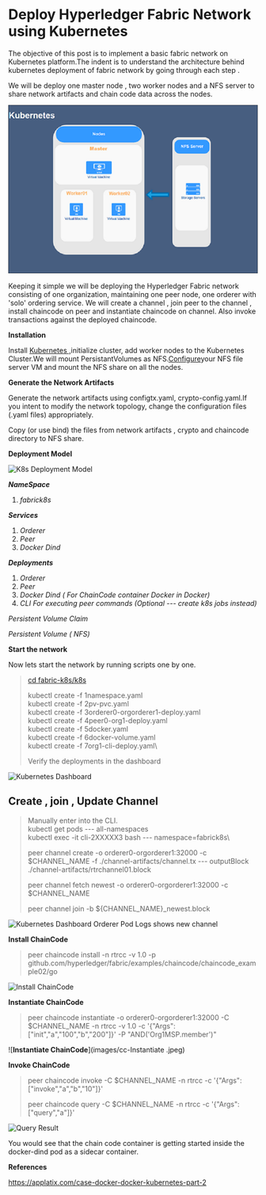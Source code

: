 Deploy Hyperledger Fabric Network using Kubernetes 
==================================================
The objective of this post is to implement a basic fabric network on
Kubernetes platform.The indent is to understand the architecture behind
kubernetes deployment of fabric network by going through each step .

We will be deploy one master node , two worker nodes and a NFS server to
share network artifacts and chain code data across the nodes.


![](images/K8S-MASTER.png)

Keeping it simple we will be deploying the Hyperledger Fabric network
consisting of one organization, maintaining one peer node, one orderer
with 'solo' ordering service. We will create a channel , join peer to
the channel , install chaincode on peer and instantiate chaincode on
channel. Also invoke transactions against the deployed chaincode.

**Installation**

Install [Kubernetes
,](https://kubernetes.io/docs/setup/production-environment/tools/kubeadm/install-kubeadm/)initialize cluster, add worker nodes to the Kubernetes Cluster.We will mount PersistantVolumes as
NFS.[Configure](https://help.ubuntu.com/lts/serverguide/network-file-system.html)your NFS file server VM and mount the NFS share on all the nodes.

**Generate the Network Artifacts**

Generate the network artifacts using configtx.yaml,
crypto-config.yaml.If you intent to modify the network topology, change
the configuration files (.yaml files) appropriately.

Copy (or use bind) the files from network artifacts , crypto and
chaincode directory to NFS share.

**Deployment Model**

![K8s Deployment
Model](images/FABRIC-K8S.png)

***NameSpace***

1.  *fabrick8s*

***Services***

1.  *Orderer*
2.  *Peer*
3.  *Docker Dind*

***Deployments***

1.  *Orderer*
2.  *Peer*
3.  *Docker Dind ( For ChainCode container Docker in Docker)*
4.  *CLI For executing peer commands (Optional --- create k8s jobs
    instead)*

*Persistent Volume Claim*

*Persistent Volume ( NFS)*

**Start the network**

Now lets start the network by running scripts one by one.

> [cd fabric-k8s/k8s](https://github.com/rupeshtr78/fabric-k8s)
>
> kubectl create -f 1namespace.yaml\
> kubectl create -f 2pv-pvc.yaml\
> kubectl create -f 3orderer0-orgorderer1-deploy.yaml\
> kubectl create -f 4peer0-org1-deploy.yaml\
> kubectl create -f 5docker.yaml\
> kubectl create -f 6docker-volume.yaml\
> kubectl create -f 7org1-cli-deploy.yaml\
>
> Verify the deployments in the dashboard

![Kubernetes
Dashboard](images/b8s-dashboard.jpeg)

**Create , join , Update Channel** 
----------------------------------

> Manually enter into the CLI.\
> kubectl get pods --- all-namespaces\
> kubectl exec -it cli-2XXXXX3 bash --- namespace=fabrick8s\
>
> peer channel create -o orderer0-orgorderer1:32000 -c \$CHANNEL\_NAME
> -f ./channel-artifacts/channel.tx --- outputBlock
> ./channel-artifacts/rtrchannel01.block
>
> peer channel fetch newest -o orderer0-orgorderer1:32000 -c
> \$CHANNEL\_NAME
>
> peer channel join -b \${CHANNEL\_NAME}\_newest.block

![Kubernetes Dashboard Orderer Pod Logs shows new
channel](images/k8s-orderer-logs.jpeg)

**Install ChainCode**

> peer chaincode install -n rtrcc -v 1.0 -p
> github.com/hyperledger/fabric/examples/chaincode/chaincode\_example02/go

![**Install
ChainCode**](images/cc-install.jpeg)

**Instantiate ChainCode**

> peer chaincode instantiate -o orderer0-orgorderer1:32000 -C
> \$CHANNEL\_NAME -n rtrcc -v 1.0 -c
> '{"Args":\["init","a","100\","b","200\"\]}' -P "AND('Org1MSP.member')"

![**Instantiate
ChainCode**](images/cc-Instantiate .jpeg)

**Invoke ChainCode**

> peer chaincode invoke -C \$CHANNEL\_NAME -n rtrcc -c
> '{"Args":\["invoke","a","b","10\"\]}'
>
> peer chaincode query -C \$CHANNEL\_NAME -n rtrcc -c
> '{"Args":\["query","a"\]}'

![Query
Result](images/cc-invoke.jpeg)

You would see that the chain code container is getting started inside
the docker-dind pod as a sidecar container.

**References**

https://applatix.com/case-docker-docker-kubernetes-part-2
